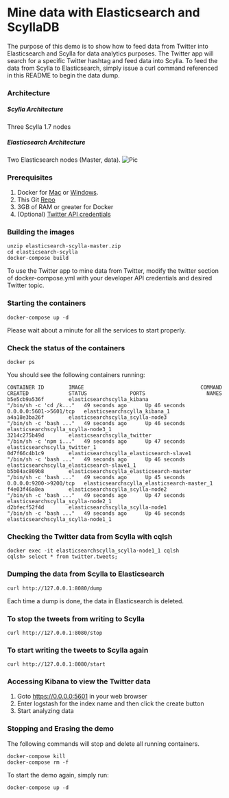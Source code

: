# Mine data with Elasticsearch and ScyllaDB
<p align=center>

The purpose of this demo is to show how to feed data from Twitter into Elasticsearch and Scylla for data analytics purposes. The Twitter app will search for a specific Twitter hashtag and feed data into Scylla. To feed the data from Scylla to Elasticsearch, simply issue a curl command referenced in this README to begin the data dump.

### Architecture

##### Scylla Architecture
Three Scylla 1.7 nodes

##### Elasticsearch Architecture
Two Elasticsearch nodes (Master, data).
![Pic](https://raw.githubusercontent.com/scylla/scylla-code-samples/master/elasticsearch-scylla/diagram.png)

### Prerequisites

1. Docker for [Mac](https://download.docker.com/mac/stable/Docker.dmg) or [Windows](https://download.docker.com/win/stable/InstallDocker.msi).
2. This Git [Repo](https://github.com/rusher81572/elasticsearch-scylla/archive/master.zip)
3. 3GB of RAM or greater for Docker
4. (Optional) [Twitter API credentials](https://dev.twitter.com/)

### Building the images
```
unzip elasticsearch-scylla-master.zip
cd elasticsearch-scylla
docker-compose build
```

To use the Twitter app to mine data from Twitter, modify the twitter section of docker-compose.yml with your developer API credentials and desired Twitter topic.

### Starting the containers
```
docker-compose up -d
```

Please wait about a minute for all the services to start properly.

### Check the status of the containers
```
docker ps
```

You should see the following containers running:

```
CONTAINER ID        IMAGE                                      COMMAND                  CREATED             STATUS              PORTS                    NAMES
b5e5cb9a536f        elasticsearchscylla_kibana                 "/bin/sh -c 'cd /k..."   49 seconds ago      Up 46 seconds       0.0.0.0:5601->5601/tcp   elasticsearchscylla_kibana_1
a4a18e3ba26f        elasticsearchscylla_scylla-node3           "/bin/sh -c 'bash ..."   49 seconds ago      Up 46 seconds                                elasticsearchscylla_scylla-node3_1
3214c275b49d        elasticsearchscylla_twitter                "/bin/sh -c 'npm i..."   49 seconds ago      Up 47 seconds                                elasticsearchscylla_twitter_1
0d7f66c4b1c9        elasticsearchscylla_elasticsearch-slave1   "/bin/sh -c 'bash ..."   49 seconds ago      Up 46 seconds                                elasticsearchscylla_elasticsearch-slave1_1
b5b04ac809b8        elasticsearchscylla_elasticsearch-master   "/bin/sh -c 'bash ..."   49 seconds ago      Up 45 seconds       0.0.0.0:9200->9200/tcp   elasticsearchscylla_elasticsearch-master_1
f4e03f46a8ea        elasticsearchscylla_scylla-node2           "/bin/sh -c 'bash ..."   49 seconds ago      Up 47 seconds                                elasticsearchscylla_scylla-node2_1
d2bfecf52f4d        elasticsearchscylla_scylla-node1           "/bin/sh -c 'bash ..."   49 seconds ago      Up 46 seconds                                elasticsearchscylla_scylla-node1_1
```

### Checking the Twitter data from Scylla with cqlsh
```
docker exec -it elasticsearchscylla_scylla-node1_1 cqlsh
cqlsh> select * from twitter.tweets;
```

### Dumping the data from Scylla to Elasticsearch
```
curl http://127.0.0.1:8080/dump
```
Each time a dump is done, the data in Elasticsearch is deleted.

### To stop the tweets from writing to Scylla
```
curl http://127.0.0.1:8080/stop
```

### To start writing the tweets to Scylla again
```
curl http://127.0.0.1:8080/start
```

### Accessing Kibana to view the Twitter data
1. Goto https://0.0.0.0:5601 in your web browser
2. Enter logstash for the index name and then click the create button
3. Start analyzing data

### Stopping and Erasing the demo

The following commands will stop and delete all running containers.

```
docker-compose kill
docker-compose rm -f
```

To start the demo again, simply run:
```
docker-compose up -d
```
